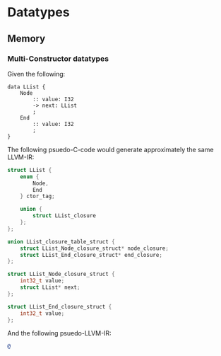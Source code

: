 # Datatypes

## Memory

### Multi-Constructor datatypes

Given the following:
```
data LList {
    Node
        :: value: I32
        -> next: LList
        ;
    End
        :: value: I32
        ;
}
```

The following psuedo-C-code would generate approximately the same LLVM-IR:
```C
struct LList {
    enum {
        Node,
        End
    } ctor_tag;

    union {
        struct LList_closure
    };
};

union LList_closure_table_struct {
    struct LList_Node_closure_struct* node_closure;
    struct LList_End_closure_struct* end_closure;
};

struct LList_Node_closure_struct {
    int32_t value;
    struct LList* next;
};

struct LList_End_closure_struct {
    int32_t value;
};
```

And the following psuedo-LLVM-IR:
```llvm
@
```

